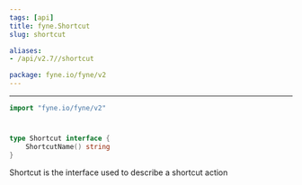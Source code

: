 ```yaml
---
tags: [api]
title: fyne.Shortcut
slug: shortcut

aliases:
- /api/v2.7//shortcut

package: fyne.io/fyne/v2
---
```



---
```go
import "fyne.io/fyne/v2"
```

#

###

```go
type Shortcut interface {
	ShortcutName() string
}
```

Shortcut is the interface used to describe a shortcut action
